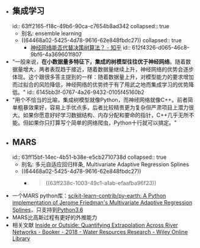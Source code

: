 - ## 集成学习
  id:: 63ff2165-f18c-49b6-90ca-c7654b8ad342
  collapsed:: true
	- 别名: ensemble learning
	- ((64468a02-5425-4d78-9616-62e848fbdc27))
	  collapsed:: true
		- [神经网络能否代替决策树算法？ - 知乎](https://www.zhihu.com/question/68130282/answer/260015063)
		  id:: 612f4326-d065-46c8-9bf6-4a369601f807
- "一般来说，**在小数据量多特征下，集成的树模型往往优于神经网络**。随着数据量增大，两者表现趋于接近，随着数据量继续上升，神经网络的优势会逐步体现。这个跟很多答主提到的一样：随着数据量上升，对模型能力的要求增加而过拟合的风险降低，神经网络的优势终于有了用武之地而集成学习的优势降低。"
  id:: 6145bb3f-0767-4a26-9432-0105f45160b2
- "用个不恰当的比喻，集成树模型就像Python，而神经网络就像C++。前者简单粗暴效果好，容易上手优点多，后者比较精贵更为复杂但严肃项目上潜力很大。如果你愿意好好学习数据结构、内存分配和要命的指针，C++几乎无所不能。但如果你只打算写个简单的网络爬虫，Python十行就可以搞定。"
- ## MARS
  id:: 63ff15bf-14ec-4b51-b38e-e5cb2710738d
  collapsed:: true
	- 别名: 多元自适应回归样条, Multivariate Adaptive Regression Splines
	- ((64468a02-5425-4d78-9616-62e848fbdc27))
		- > ((63ff238c-1003-49c1-a1ab-efaafba96f23))
- 一个MARS python库：[scikit-learn-contrib/py-earth: A Python implementation of Jerome Friedman's Multivariate Adaptive Regression Splines](https://github.com/scikit-learn-contrib/py-earth)，只支持到[Python3.6](https://pypi.org/project/sklearn-contrib-py-earth/#files)
- MARS比高斯过程有更好的外推能力
- 相关文献 [Inside or Outside: Quantifying Extrapolation Across River Networks - Booker - 2018 - Water Resources Research - Wiley Online Library](https://agupubs.onlinelibrary.wiley.com/doi/abs/10.1029/2018WR023378)